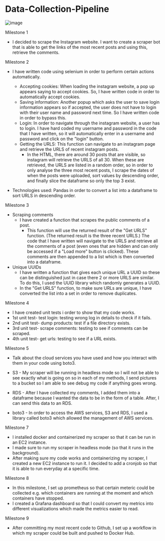 # Data-Collection-Pipeline

![image](https://user-images.githubusercontent.com/46778501/182449479-5f89fd2d-b23b-4212-93eb-be95890effc0.png)


Milestone 1
- I decided to scrape the Instagram website. I want to create a scraper bot that is able to get the links of the most recent posts and using this, retrieve the comments.

Milestone 2
- I have written code using selenium in order to perform certain actions automatically.
    - Accepting cookies: When loading the instagram website, a pop up appears saying to accept cookies. So, I have written code in order to automatically accept cookies.
    - Saving information: Another popup which asks the user to save login information appears so if accepted, the user does not have to login with their user name and password next time. So I have written code in order to bypass this.
    - Login: In order to navigate through the instagram website, a user has to login. I have hard coded my username and password in the code that I have written, so it will automatically enter in a username and password and click on the "login" button.
    - Getting the URLS: This function can navigate to an instagram page and retrieve the URLS of recent instagram posts. 
        - In the HTML, there are around 30 posts that are visible, so instagram will retrieve the URLS of all 30. When these are retrieved, the URLS are listed in a random order, so in order to only analyse the three most recent posts, I scrape the dates of when the posts were uploaded, sort values by descending order, and finally slice the dataframe so only the top 3 exist.

- Technologies used: Pandas in order to convert a list into a dataframe to sort URLS in descending order.

Milestone 3
- Scraping comments
    - I have created a function that scrapes the public comments of a post.
        - This function will use the returned result of the "Get URLS" function. (The returned result is the three recent URLS.) The code that I have written will navigate to the URLS and retrieve all the comments of a post (even ones that are hidden and can only be accessed if a "Load more" button is clicked). These comments are then appended to a list which is then converted into a dataframe.
- Unique UUIDs
    - I have written a function that gives each unique URL a UUID so these can be distinguished just in case there 2 or more URLS are similar. To do this, I used the UUID library which randomly generates a UUID.
    - In the "Get URLS" function, to make sure URLs are unique, I have converted the list into a set in order to remove duplicates.

Milestone 4
- I have created unit tests i order to show that my code works.
- 1st unit test- test login: testing wrong log in details to check if it fails.
- 2nd unit test- dump products: test if a file directory exists.
- 3rd unit test- scrape comments: testing to see if comments can be scraped.
- 4th unit test- get urls: testing to see if a URL exists.

Milestone 5
- Talk about the cloud services you have used and how you interact with them in your code using boto3.
- S3 - My scraper will be running in headless mode so I will not be able to see exactly what is going on so in each of my methods, I send pictures to a bucket so I am able to see debug my code if anything goes wrong.
- RDS - After I have collected my comments, I added them into a dataframe because I wanted the data to be in the form of a table. After, I can send this data to an RDS.

- boto3 - In order to access the AWS services, S3 and RDS, I used a library called boto3 which allowed the management of AWS services.

Milestone 7
- I installed docker and containerized my scraper so that it can be run in an EC2 instance. 
- I made sure to run my scraper in headless mode (so that it runs in the background).
- After making sure my code works and containerizing my scraper, I created a new EC2 instance to run it. I decided to add a cronjob so that it is able to run everyday at a specific time.

Milestone 8
- In this milestone, I set up prometheus so that certain meteric could be collected e.g. which containers are running at the moment and which containers have stopped.
- I created a Grafana dashboard so that I could convert my metrics into different visualizations which made the metrics easier to read.

Milestone 9
- After committing my most recent code to Github, I set up a workflow in which my scraper could be built and pushed to Docker Hub.

